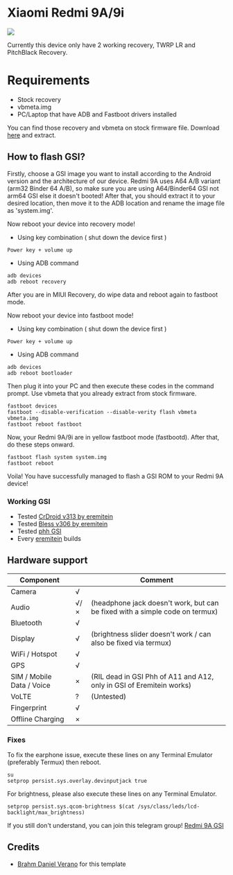 # Xiaomi Redmi 9A/9i
![](https://i.imgur.com/5YVQScz.png)

Currently this device only have 2 working recovery, TWRP LR and PitchBlack Recovery.

# Requirements
* Stock recovery
* vbmeta.img
* PC/Laptop that have ADB and Fastboot drivers installed

You can find those recovery and vbmeta on stock firmware file. Download [here](https://xiaomifirmwareupdater.com/miui/dandelion/) and extract.

## How to flash GSI?
Firstly, choose a GSI image you want to install according to the Android version and the architecture of our device. Redmi 9A uses A64 A/B variant (arm32 Binder 64 A/B), so make sure you are using A64/Binder64 GSI not arm64 GSI else it doesn't booted! After that, you should extract it to your desired location, then move it to the ADB location and rename the image file as 'system.img'.

Now reboot your device into recovery mode!
* Using key combination ( shut down the device first )
```
Power key + volume up
```
* Using ADB command
```
adb devices
adb reboot recovery
```
After you are in MIUI Recovery, do wipe data and reboot again to fastboot mode.

Now reboot your device into fastboot mode!
* Using key combination ( shut down the device first )
```
Power key + volume up
```
* Using ADB command
```
adb devices
adb reboot bootloader
```

Then plug it into your PC and then execute these codes in the command prompt. Use vbmeta that you already extract from stock firmware.
```
fastboot devices
fastboot --disable-verification --disable-verity flash vbmeta vbmeta.img
fastboot reboot fastboot
```
Now, your Redmi 9A/9i are in yellow fastboot mode (fastbootd). After that, do these steps onward.
```
fastboot flash system system.img
fastboot reboot
```
Voila! You have successfully managed to flash a GSI ROM to your Redmi 9A device!

### Working GSI
* Tested [CrDroid v313 by eremitein](https://sourceforge.net/projects/treblerom/files/crDRom11/2021.09.21/)
* Tested [Bless v306 by eremitein](https://sourceforge.net/projects/treblerom/files/BLESS11/2021.05.02/)
* Tested [phh GSI](https://github.com/phhusson/treble_experimentations/releases)
* Every [eremitein](https://sourceforge.net/projects/treblerom/files/) builds

## Hardware support

| Component                 |   |   Comment                                              |
|---------------------------|---|-------------------------------------------------------|
| Camera                    | √ |
| Audio                     | √/×| (headphone jack doesn't work, but can be fixed with a simple code on termux) |
| Bluetooth                 | √ |
| Display                   | √ |(brightness slider doesn't work / can also be fixed via termux) |
| WiFi / Hotspot            | √ |
| GPS                       | √ |
| SIM / Mobile Data / Voice | × |(RIL dead in GSI Phh of A11 and A12, only in GSI of Eremitein works) |
| VoLTE                     | ? |(Untested) |
| Fingerprint               | √ |
| Offline Charging          | × |

### Fixes

To fix the earphone issue, execute these lines on any Terminal Emulator (preferably Termux) then reboot.
```
su
setprop persist.sys.overlay.devinputjack true
```

For brightness, please also execute these lines on any Terminal Emulator. 

```
setprop persist.sys.qcom-brightness $(cat /sys/class/leds/lcd-backlight/max_brightness)
```
If you still don't understand, you can join this telegram group! [Redmi 9A GSI](https://t.me/Redmi9Achat)

## Credits
* [Brahm Daniel Verano](https://github.com/liafourte) for this template
 